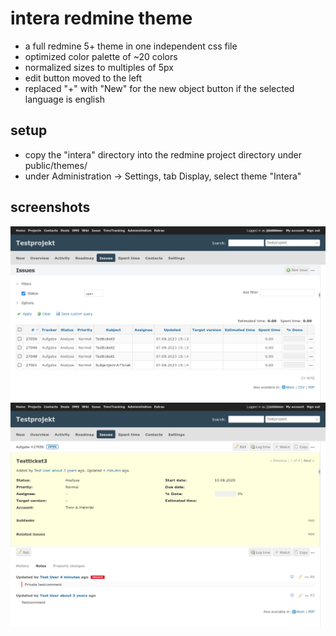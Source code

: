 # intera redmine theme
* a full redmine 5+ theme in one independent css file
* optimized color palette of ~20 colors
* normalized sizes to multiples of 5px
* edit button moved to the left
* replaced "+" with "New" for the new object button if the selected language is english

## setup
* copy the "intera" directory into the redmine project directory under public/themes/
* under Administration -> Settings, tab Display, select theme "Intera"

## screenshots
![](other/screenshots/2.png)
![](other/screenshots/1.png)